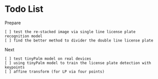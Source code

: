 # Todo List

Prepare

    [ ] test the re-stacked image via single line license plate recognition model
    [ ] find the better method to divider the double line license plate

Next

    [ ] test tinyPalm model on real devices
    [ ] using tinyPalm model to train the license plate detection with keypoints
    [ ] affine transform (for LP via four points)
